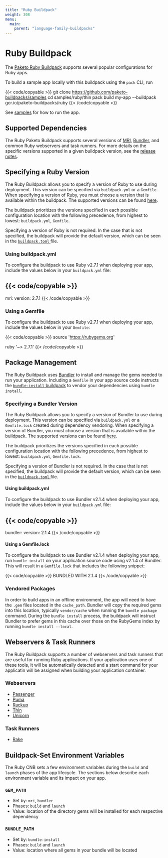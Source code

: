 ```yaml
---
title: "Ruby Buildpack"
weight: 308
menu:
  main:
    parent: "language-family-buildpacks"
---
```


# Ruby Buildpack

The [Paketo Ruby Buildpack](https://github.com/paketo-buildpacks/ruby) supports
several popular configurations for Ruby apps.

To build a sample app locally with this buildpack using the `pack` CLI, run

{{< code/copyable >}}
git clone https://github.com/paketo-buildpacks/samples
cd samples/ruby/thin
pack build my-app --buildpack gcr.io/paketo-buildpacks/ruby
{{< /code/copyable >}}

See [samples](https://github.com/paketo-buildpacks/samples/tree/main/ruby/thin)
for how to run the app.

## Supported Dependencies

The Ruby Paketo Buildpack supports several versions of
[MRI](https://www.ruby-lang.org), [Bundler](https://bundler.io/), and common
Ruby webservers and task runners.  For more details on the specific versions
supported in a given buildpack version, see the [release
notes](https://github.com/paketo-buildpacks/ruby/releases/latest).

## Specifying a Ruby Version

The Ruby Buildpack allows you to specify a version of Ruby to use during
deployment. This version can be specified via `buildpack.yml` or a `Gemfile`.
When specifying a version of Ruby, you must choose a version that is available
within the buildpack. The supported versions can be found
[here](https://github.com/paketo-buildpacks/mri/releases/latest).

The buildpack prioritizes the versions specified in
each possible configuration location with the following precedence, from
highest to lowest: `buildpack.yml`, `Gemfile`.

Specifying a version of Ruby is not required. In the case that is not
specified, the buildpack will provide the default version, which can be seen in
the [`buildpack.toml`
](https://github.com/paketo-buildpacks/mri/blob/main/buildpack.toml) file.

### Using buildpack.yml

To configure the buildpack to use Ruby v2.7.1 when deploying your app, include
the values below in your `buildpack.yml` file:

{{< code/copyable >}}
---
mri:
  version: 2.7.1
{{< /code/copyable >}}

### Using a Gemfile

To configure the buildpack to use Ruby v2.7.1 when deploying your app, include
the values below in your `Gemfile`:

{{< code/copyable >}}
source 'https://rubygems.org'

ruby '~> 2.7.1'
{{< /code/copyable >}}

## Package Management

The Ruby Buildpack uses [Bundler](https://bundler.io/) to install and manage
the gems needed to run your application. Including a `Gemfile` in your app
source code instructs the [`bundle-install`
buildpack](https://github.com/paketo-buildpacks/bundle-install) to vendor your
dependencies using `bundle install`.

### Specifying a Bundler Version

The Ruby Buildpack allows you to specify a version of Bundler to use during
deployment. This version can be specified via `buildpack.yml` or a
`Gemfile.lock` created during dependency vendoring. When specifying a version
of Bundler, you must choose a version that is available within the buildpack.
The supported versions can be found
[here](https://github.com/paketo-buildpacks/bundler/releases/latest).

The buildpack prioritizes the versions specified in
each possible configuration location with the following precedence, from
highest to lowest: `buildpack.yml`, `Gemfile.lock`.

Specifying a version of Bundler is not required. In the case that is not
specified, the buildpack will provide the default version, which can be seen in
the [`buildpack.toml`
](https://github.com/paketo-buildpacks/bundler/blob/main/buildpack.toml) file.

#### Using buildpack.yml

To configure the buildpack to use Bundler v2.1.4 when deploying your app, include
the values below in your `buildpack.yml` file:

{{< code/copyable >}}
---
bundler:
  version: 2.1.4
{{< /code/copyable >}}

#### Using a Gemfile.lock

To configure the buildpack to use Bundler v2.1.4 when deploying your app, run
`bundle install` on your application source code using v2.1.4 of Bundler. This
will result in a `Gemfile.lock` that includes the following snippet:

{{< code/copyable >}}
BUNDLED WITH
   2.1.4
{{< /code/copyable >}}

### Vendored Packages

In order to build apps in an offline environment, the app will need to have the
`.gem` files located in the `cache_path`. Bundler will copy the required gems
into this location, typically `vendor/cache` when running the `bundle package`
command. During the `bundle install` process, the buildpack will instruct
Bundler to prefer gems in this cache over those on the RubyGems index by
running `bundle install --local`.

## Webservers & Task Runners
The Ruby Buildpack supports a number of webservers and task runners that are
useful for running Ruby applications. If your application uses one of these
tools, it will be automatically detected and a start command for your
applicatin will be assigned when building your application container.

### Webservers
* [Passenger](http://github.com/paketo-buildpacks/passenger)
* [Puma](http://github.com/paketo-buildpacks/puma)
* [Rackup](http://github.com/paketo-buildpacks/rackup)
* [Thin](http://github.com/paketo-buildpacks/thin)
* [Unicorn](http://github.com/paketo-buildpacks/unicorn)

### Task Runners
* [Rake](http://github.com/paketo-buildpacks/rake)

## Buildpack-Set Environment Variables

The Ruby CNB sets a few environment variables during the `build` and `launch`
phases of the app lifecycle. The sections below describe each environment
variable and its impact on your app.

### `GEM_PATH`

* Set by: `mri`, `bundler`
* Phases: `build` and `launch`
* Value: location of the directory gems will be installed for each respective dependency

### `BUNDLE_PATH`

* Set by: `bundle-install`
* Phases: `build` and `launch`
* Value: location where all gems in your bundle will be located
